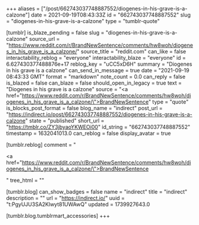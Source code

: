 +++
aliases = ["/post/662743037748887552/diogenes-in-his-grave-is-a-calzone"]
date = 2021-09-19T08:43:33Z
id = "662743037748887552"
slug = "diogenes-in-his-grave-is-a-calzone"
type = "tumblr-quote"

[tumblr]
is_blaze_pending = false
slug = "diogenes-in-his-grave-is-a-calzone"
source_url = "https://www.reddit.com/r/BrandNewSentence/comments/hw8woh/diogenes_in_his_grave_is_a_calzone/"
source_title = "reddit.com"
can_like = false
interactability_reblog = "everyone"
interactability_blaze = "everyone"
id = 6.627430377488876e+17
reblog_key = "uCC5xD6H"
summary = "Diogenes in his grave is a calzone"
can_send_in_message = true
date = "2021-09-19 08:43:33 GMT"
format = "markdown"
note_count = 0.0
can_reply = false
is_blazed = false
can_blaze = false
should_open_in_legacy = true
text = "Diogenes in his grave is a calzone"
source = "<a href=\"https://www.reddit.com/r/BrandNewSentence/comments/hw8woh/diogenes_in_his_grave_is_a_calzone/\">BrandNewSentence</a>"
type = "quote"
is_blocks_post_format = false
blog_name = "indirect"
post_url = "https://indirect.io/post/662743037748887552/diogenes-in-his-grave-is-a-calzone"
state = "published"
short_url = "https://tmblr.co/ZY3jbyaoYKWEOi00"
id_string = "662743037748887552"
timestamp = 1632041013.0
can_reblog = false
display_avatar = true

[tumblr.reblog]
comment = "<p><a href=\"https://www.reddit.com/r/BrandNewSentence/comments/hw8woh/diogenes_in_his_grave_is_a_calzone/\">BrandNewSentence</a></p>"
tree_html = ""

[tumblr.blog]
can_show_badges = false
name = "indirect"
title = "indirect"
description = ""
url = "https://indirect.io/"
uuid = "t:PgyUJU3SA2Klwyt81UWAwQ"
updated = 1739927643.0

[tumblr.blog.tumblrmart_accessories]
+++
